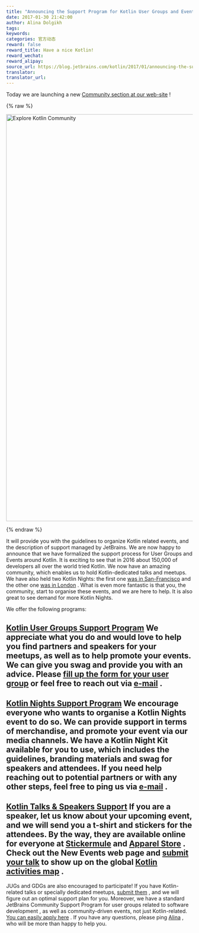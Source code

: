 ```yaml
---
title: "Announcing the Support Program for Kotlin User Groups and Events"
date: 2017-01-30 21:42:00
author: Alina Dolgikh
tags:
keywords:
categories: 官方动态
reward: false
reward_title: Have a nice Kotlin!
reward_wechat:
reward_alipay:
source_url: https://blog.jetbrains.com/kotlin/2017/01/announcing-the-support-program-for-kotlin-user-groups-and-events/
translator:
translator_url:
---
```


Today we are launching a new [Community section at our web-site](https://kotlinlang.org/community/) !

{% raw %}
<p><img alt="Explore Kotlin Community" class="alignnone size-full wp-image-4547" height="1100" src="https://d3nmt5vlzunoa1.cloudfront.net/kotlin/files/2017/01/Screen-Shot-2017-01-26-at-17.37.05.png" width="1992"/></p>
{% endraw %}

It will provide you with the guidelines to organize Kotlin related events, and the description of support managed by JetBrains. We are now happy to announce that we have formalized the support process for User Groups and Events around Kotlin.
It is exciting to see that in 2016 about 150,000 of developers all over the world tried Kotlin. We now have an amazing community, which enables us to hold Kotlin-dedicated talks and meetups. We have also held two Kotlin Nights: the first one [was in San-Francisco](https://blog.jetbrains.com/kotlin/2016/06/kotlin-night-recordings/) and the other one [was in London](https://blog.jetbrains.com/kotlin/2016/09/kotlin-night-in-london/) . What is even more fantastic is that you, the community, start to organise these events, and we are here to help. It is also great to see demand for more Kotlin Nights.
<span id="more-4539"></span><br/>

We offer the following programs:
## [Kotlin User Groups Support Program](https://kotlinlang.org/community/user-groups.html) We appreciate what you do and would love to help you find partners and speakers for your meetups, as well as to help promote your events. We can give you swag and provide you with an advice. Please [fill up the form for your user group](https://docs.google.com/forms/d/e/1FAIpQLSdkLbD_SPbXZDVW2nQPgUiLCW4HOSXysOVK1jPLcShPfyhkNA/viewform) or feel free to reach out via [e-mail](mailto:alina@jetbrains.com) .
## [Kotlin Nights Support Program](https://kotlinlang.org/community/kotlin-nights.html) We encourage everyone who wants to organise a Kotlin Nights event to do so. We can provide support in terms of merchandise, and promote your event via our media channels. We have a Kotlin Night Kit available for you to use, which includes the guidelines, branding materials and swag for speakers and attendees. If you need help reaching out to potential partners or with any other steps, feel free to ping us via [e-mail](mailto:alina@jetbrains.com) .
## [Kotlin Talks & Speakers Support](https://kotlinlang.org/community/talks.html) If you are a speaker, let us know about your upcoming event, and we will send you a t-shirt and stickers for the attendees. By the way, they are available online for everyone at [Stickermule](https://www.stickermule.com/user/1069238064/stickers) and [Apparel Store](https://www.ptxstore.com/jetbrains/product_info.php?products_id=3011) . Check out the New Events web page and [submit your talk](https://docs.google.com/forms/d/e/1FAIpQLSfeXstxUcBsOypWtE9McIpYU82szB3yIYkU-30fNXOVoJocEQ/viewform) to show up on the global [Kotlin activities map](https://kotlinlang.org/community/talks.html) .
JUGs and GDGs are also encouraged to participate! If you have Kotlin-related talks or specially dedicated meetups, [submit them](https://docs.google.com/forms/d/e/1FAIpQLSfeXstxUcBsOypWtE9McIpYU82szB3yIYkU-30fNXOVoJocEQ/viewform) , and we will figure out an optimal support plan for you.
Moreover, we have a standard JetBrains Community Support Program for user groups related to software development , as well as community-driven events, not just Kotlin-related. [You can easily apply here](https://www.jetbrains.com/support/community/?fromMenu#section=communities) .
If you have any questions, please ping [Alina](mailto:alina@jetbrains.com) , who will be more than happy to help you.
